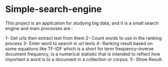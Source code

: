 # Simple-search-engine
This project is an application for studying big data, and it is a small search engine and main processes are :

 1- Get urls then extract text from them 
 2- Count words to use in the ranking process 
 3- Enter word to search in url texts 
 4- Ranking result based on some equations like TF-IDF which is a short for term frequency–inverse document frequency, 
is a numerical statistic that is intended to reflect how important a word is to a document in a collection or corpus.
 5- Show Result. 
